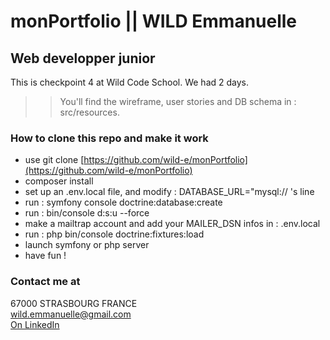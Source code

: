 # monPortfolio || WILD Emmanuelle
## Web developper junior

This is checkpoint 4 at Wild Code School. We had 2 days.

>> You'll find the wireframe, user stories and DB schema in : src/resources.

### How to clone this repo and make it work
* use git clone [https://github.com/wild-e/monPortfolio](https://github.com/wild-e/monPortfolio)
* composer install
* set up an .env.local file, and modify : DATABASE_URL="mysql:// 's line
* run : symfony console doctrine:database:create
* run : bin/console d:s:u --force
* make a mailtrap account and add your MAILER_DSN infos in : .env.local
* run : php bin/console doctrine:fixtures:load
* launch symfony or php server
* have fun !


### Contact me at
67000 STRASBOURG FRANCE  
wild.emmanuelle@gmail.com  
[On LinkedIn](https://www.linkedin.com/in/wild-emmanuelle-webdev "linkedin profile")  
